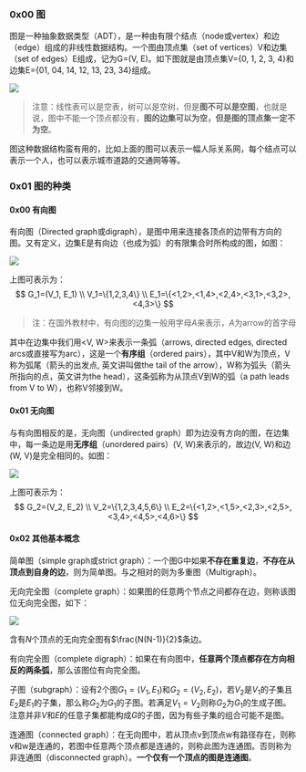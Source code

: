 ### 0x00 图

图是一种抽象数据类型（ADT），是一种由有限个结点（node或vertex）和边（edge）组成的非线性数据结构。一个图由顶点集（set of vertices）V和边集（set of edges）E组成，记为G=(V, E)。如下图就是由顶点集V={0, 1, 2, 3, 4}和边集E={01, 04, 14, 12, 13, 23, 34}组成。

![](https://www.geeksforgeeks.org/wp-content/uploads/undirectedgraph.png)

> 注意：线性表可以是空表，树可以是空树，但是**图不可以是空图**，也就是说，图中不能一个顶点都没有，**图的边集可以为空，但是图的顶点集一定不为空**。

图这种数据结构蛮有用的，比如上面的图可以表示一幅人际关系网，每个结点可以表示一个人，也可以表示城市道路的交通网等等。

### 0x01 图的种类

#### 0x00 有向图

有向图（Directed graph或digraph），是图中用来连接各顶点的边带有方向的图。又有定义，边集E是有向边（也成为弧）的有限集合时所构成的图，如图：

![](https://upload.wikimedia.org/wikipedia/commons/8/89/4-tournament.svg)

上图可表示为：
$$
G_1=(V_1, E_1) \\
V_1=\{1,2,3,4\} \\
E_1=\{<1,2>,<1,4>,<2,4>,<3,1>,<3,2>,<4,3>\}
$$

> 注：在国外教材中，有向图的边集一般用字母$A$来表示，$A$为arrow的首字母

其中在边集中我们用<V, W>来表示一条弧（arrows, directed edges, directed arcs或直接写为arc），这是一个**有序组**（ordered pairs），其中V和W为顶点，V称为弧尾（箭头的出发点, 英文讲叫做the tail of the arrow），W称为弧头（箭头所指向的点，英文讲为the head），这条弧称为从顶点V到W的弧（a path leads from V to W），也称V邻接到W。

#### 0x01 无向图

与有向图相反的是，无向图（undirected graph）即为边没有方向的图，在边集中，每一条边是用**无序组**（unordered pairs）(V, W)来表示的，故边(V, W)和边(W, V)是完全相同的。如图：

![](https://upload.wikimedia.org/wikipedia/commons/5/5b/6n-graf.svg)

上图可表示为：
$$
G_2=(V_2, E_2) \\
V_2=\{1,2,3,4,5,6\} \\
E_2=\{<1,2>,<1,5>,<2,3>,<2,5>,<3,4>,<4,5>,<4,6>\}
$$

#### 0x02 其他基本概念

简单图（simple graph或strict graph）：一个图G中如果**不存在重复边**，**不存在从顶点到自身的边**，则为简单图。与之相对的则为多重图（Multigraph）。

无向完全图（complete graph）：如果图的任意两个节点之间都存在边，则称该图位无向完全图，如下：

![](https://upload.wikimedia.org/wikipedia/commons/2/2d/4-simplex_graph.svg)

含有$N$个顶点的无向完全图有$\frac{N(N-1)}{2}$条边。

有向完全图（complete digraph）：如果在有向图中，**任意两个顶点都存在方向相反的两条弧**，那么该图位有向完全图。

子图（subgraph）：设有2个图$G_1=(V_1, E_1)$和$G_2=(V_2, E_2)$，若$V_2$是$V_1$的子集且$E_2$是$E_1$的子集，那么称$G_2$为$G_1$的子图。若满足$V_1=V_2$则称$G_2$为$G_1$的生成子图。注意并非$V$和$E$的任意子集都能构成$G$的子图，因为有些子集的组合可能不是图。

连通图（connected graph）：在无向图中，若从顶点v到顶点w有路径存在，则称v和w是连通的，若图中任意两个顶点都是连通的，则称此图为连通图。否则称为非连通图（disconnected graph）。**一个仅有一个顶点的图是连通图**。